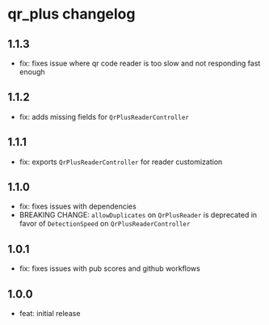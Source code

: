 # qr_plus changelog

## 1.1.3

- fix: fixes issue where qr code reader is too slow and not responding fast enough

## 1.1.2

- fix: adds missing fields for `QrPlusReaderController`

## 1.1.1

- fix: exports `QrPlusReaderController` for reader customization

## 1.1.0

- fix: fixes issues with dependencies
- BREAKING CHANGE: `allowDuplicates` on `QrPlusReader` is deprecated in favor of `DetectionSpeed` on `QrPlusReaderController`

## 1.0.1

- fix: fixes issues with pub scores and github workflows

## 1.0.0

- feat: initial release

